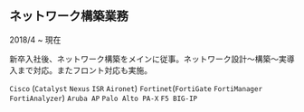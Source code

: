 ## ネットワーク構築業務

2018/4 ~ 現在

新卒入社後、ネットワーク構築をメインに従事。ネットワーク設計～構築～実導入まで対応。またフロント対応も実施。

`Cisco` (`Catalyst` `Nexus` `ISR` `Aironet`) `Fortinet`(`FortiGate` `FortiManager` `FortiAnalyzer`) `Aruba AP` `Palo Alto PA-X` `F5 BIG-IP`

